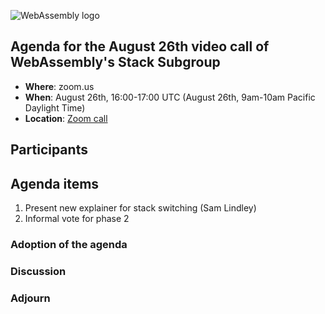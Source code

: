![WebAssembly logo](/images/WebAssembly.png)

## Agenda for the August 26th video call of WebAssembly's Stack Subgroup

- **Where**: zoom.us
- **When**:  August 26th, 16:00-17:00 UTC (August 26th, 9am-10am Pacific Daylight Time)
- **Location**: [Zoom call](https://zoom.us/j/91846860726?pwd=NVVNVmpvRVVFQkZTVzZ1dTFEcXgrdz09)

## Participants


## Agenda items

1. Present new explainer for stack switching (Sam Lindley)
2. Informal vote for phase 2

### Adoption of the agenda

### Discussion

### Adjourn
